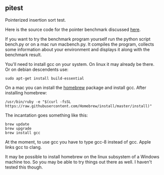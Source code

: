 ## pitest
Pointerized insertion sort test.

Here is the source code for the pointer benchmark discussed [here](https://zyenz.blogspot.com/2019/02/where-have-all-pointers-gone.html).

If you want to try the benchmark program yourself run the python script bench.py or on a mac run macbench.py. It compiles the program, collects some information about your environment and displays it along with the benchmark result.

You'll need to install gcc on your system. On linux it may already be there. Or on debian descendents use:

    sudo apt-get install build-essential
    
On a mac you can install the [homebrew](https://brew.sh/) package and install gcc. After installing homebrew:

    /usr/bin/ruby -e "$(curl -fsSL https://raw.githubusercontent.com/Homebrew/install/master/install)"

The incantation goes something like this:

    brew update
    brew upgrade
    brew install gcc

At the moment, to use gcc you have to type gcc-8 instead of gcc. Apple links gcc to clang.

It may be possible to install homebrew on the linux subsystem of a Windows machine too. So you may be able to try things out there as well. I haven't tested this though.
